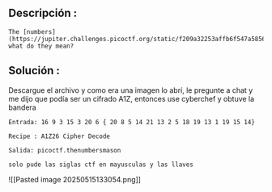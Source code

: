 ## Descripción :
	The [numbers](https://jupiter.challenges.picoctf.org/static/f209a32253affb6f547a585649ba4fda/the_numbers.png)... what do they mean?
## Solución :
Descargue el archivo y como era una imagen lo abrí, le pregunte a chat y me dijo que podía ser un cifrado A1Z, entonces use cyberchef y obtuve la bandera
```
Entrada: 16 9 3 15 3 20 6 { 20 8 5 14 21 13 2 5 18 19 13 1 19 15 14}

Recipe : A1Z26 Cipher Decode

Salida: picoctf.thenumbersmason

solo pude las siglas ctf en mayusculas y las llaves

```



![[Pasted image 20250515133054.png]]
